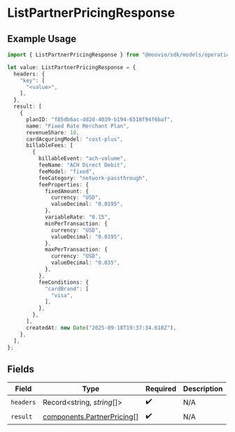 # ListPartnerPricingResponse

## Example Usage

```typescript
import { ListPartnerPricingResponse } from "@moovio/sdk/models/operations";

let value: ListPartnerPricingResponse = {
  headers: {
    "key": [
      "<value>",
    ],
  },
  result: [
    {
      planID: "f85db6ac-dd2d-4039-b194-6518f94f6baf",
      name: "Fixed Rate Merchant Plan",
      revenueShare: 10,
      cardAcquringModel: "cost-plus",
      billableFees: [
        {
          billableEvent: "ach-volume",
          feeName: "ACH Direct Debit",
          feeModel: "fixed",
          feeCategory: "network-passthrough",
          feeProperties: {
            fixedAmount: {
              currency: "USD",
              valueDecimal: "0.0195",
            },
            variableRate: "0.15",
            minPerTransaction: {
              currency: "USD",
              valueDecimal: "0.0195",
            },
            maxPerTransaction: {
              currency: "USD",
              valueDecimal: "0.035",
            },
          },
          feeConditions: {
            "cardBrand": [
              "visa",
            ],
          },
        },
      ],
      createdAt: new Date("2025-09-18T19:37:34.618Z"),
    },
  ],
};
```

## Fields

| Field                                                                    | Type                                                                     | Required                                                                 | Description                                                              |
| ------------------------------------------------------------------------ | ------------------------------------------------------------------------ | ------------------------------------------------------------------------ | ------------------------------------------------------------------------ |
| `headers`                                                                | Record<string, *string*[]>                                               | :heavy_check_mark:                                                       | N/A                                                                      |
| `result`                                                                 | [components.PartnerPricing](../../models/components/partnerpricing.md)[] | :heavy_check_mark:                                                       | N/A                                                                      |
